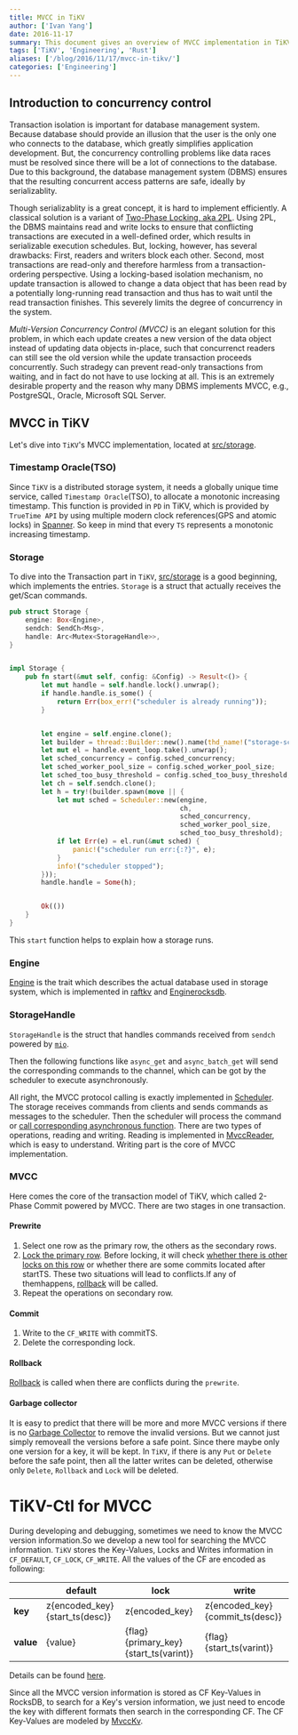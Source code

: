 ```yaml
---
title: MVCC in TiKV
author: ['Ivan Yang']
date: 2016-11-17
summary: This document gives an overview of MVCC implementation in TiKV.
tags: ['TiKV', 'Engineering', 'Rust']
aliases: ['/blog/2016/11/17/mvcc-in-tikv/']
categories: ['Engineering']
---
```


## Introduction to concurrency control

Transaction isolation is important for database management system. Because database should provide an illusion that the user is the only one who connects to the database, which greatly simplifies application development. But, the concurrency controlling problems like data races must be resolved since there will be a lot of connections to the database. Due to this background, the database management system (DBMS) ensures that the resulting concurrent access patterns are safe, ideally by serializablity.

Though serializablity is a great concept, it is hard to implement efficiently. A classical solution is a variant of [Two-Phase Locking, aka 2PL][1]. Using 2PL, the DBMS maintains read and write locks to ensure that conflicting transactions are executed in a well-defined order, which results in serializable execution schedules. But, locking, however, has several drawbacks: First, readers and writers block each other. Second, most transactions are read-only and therefore harmless from a transaction-ordering perspective. Using a locking-based isolation mechanism, no update transaction is allowed to change a data object that has been read by a potentially long-running read transaction and thus has to wait until the read transaction finishes. This severely limits the degree of concurrency in the system.

*Multi-Version Concurrency Control (MVCC)* is an elegant solution for this problem, in which each update creates a new version of the data object instead of updating data objects in-place, such that concurrenct readers can still see the old version while the update transaction proceeds concurrently. Such stradegy can prevent read-only transactions from waiting, and in fact do not have to use locking at all. This is an extremely desirable property and the reason why many DBMS implements MVCC, e.g., PostgreSQL, Oracle, Microsoft SQL Server.

## MVCC in TiKV

Let's dive into `TiKV`'s MVCC implementation, located at [src/storage](https://github.com/tikv/tikv/blob/1050931de5d9b47423f997d6fc456bd05bd234a7/src/storage/mod.rs).

### Timestamp Oracle(TSO)

Since `TiKV` is a distributed storage system, it needs a globally unique time service, called `Timestamp Oracle`(TSO), to allocate a monotonic increasing timestamp. This function is provided in `PD` in TiKV, which is provided by `TrueTime API` by using multiple modern clock references(GPS and atomic locks) in [Spanner](http://static.googleusercontent.com/media/research.google.com/en//archive/spanner-osdi2012.pdf). So keep in mind that every `TS` represents a monotonic increasing timestamp.

### Storage

To dive into the Transaction part in `TiKV`, [src/storage](https://github.com/tikv/tikv/blob/1050931de5d9b47423f997d6fc456bd05bd234a7/src/storage) is a good beginning, which implements the entries. `Storage` is a struct that actually receives the get/Scan commands.

```rust
pub struct Storage {
    engine: Box<Engine>,
    sendch: SendCh<Msg>,
    handle: Arc<Mutex<StorageHandle>>,
}


impl Storage {
    pub fn start(&mut self, config: &Config) -> Result<()> {
        let mut handle = self.handle.lock().unwrap();
        if handle.handle.is_some() {
            return Err(box_err!("scheduler is already running"));
        }


        let engine = self.engine.clone();
        let builder = thread::Builder::new().name(thd_name!("storage-scheduler"));
        let mut el = handle.event_loop.take().unwrap();
        let sched_concurrency = config.sched_concurrency;
        let sched_worker_pool_size = config.sched_worker_pool_size;
        let sched_too_busy_threshold = config.sched_too_busy_threshold;
        let ch = self.sendch.clone();
        let h = try!(builder.spawn(move || {
            let mut sched = Scheduler::new(engine,
                                           ch,
                                           sched_concurrency,
                                           sched_worker_pool_size,
                                           sched_too_busy_threshold);
            if let Err(e) = el.run(&mut sched) {
                panic!("scheduler run err:{:?}", e);
            }
            info!("scheduler stopped");
        }));
        handle.handle = Some(h);


        Ok(())
    }
}
```

This `start` function helps to explain how a storage runs.

### Engine

[Engine](https://github.com/pingcap/tikv/blob/master/src/storage/engine/mod.rs#L44) is the trait which describes the actual database used in storage system, which is implemented in [raftkv](https://github.com/pingcap/tikv/blob/master/src/storage/engine/raftkv.rs#L91) and [Enginerocksdb](https://github.com/pingcap/tikv/blob/master/src/storage/engine/rocksdb.rs#L66).

### StorageHandle

`StorageHandle` is the struct that handles commands received from `sendch` powered by [`mio`](https://github.com/carllerche/mio).

Then the following functions like `async_get` and `async_batch_get` will send the corresponding commands to the channel, which can be got by the scheduler to execute asynchronously.

All right, the MVCC protocol calling is exactly implemented in [Scheduler](https://github.com/pingcap/tikv/blob/master/src/storage/txn/scheduler.rs#L763).
The storage receives commands from clients and sends commands as messages to the scheduler. Then the scheduler will process the command or [call corresponding asynchronous function](https://github.com/pingcap/tikv/blob/master/src/storage/txn/scheduler.rs#L643). There are two types of operations, reading and writing. Reading is implemented in [MvccReader](https://github.com/tikv/tikv/blob/1050931de5d9b47423f997d6fc456bd05bd234a7/src/storage/mvcc/reader.rs#L20), which is easy to understand. Writing part is the core of MVCC implementation.

### MVCC

Here comes the core of the transaction model of TiKV, which called 2-Phase Commit powered by MVCC. There are two stages in one transaction.

#### Prewrite

1. Select one row as the primary row, the others as the secondary rows.
2. [Lock the primary row](https://github.com/pingcap/tikv/blob/master/src/storage/mvcc/txn.rs#L80). Before locking, it will check [whether there is other locks on this row](https://github.com/pingcap/tikv/blob/master/src/storage/mvcc/txn.rs#L71) or whether there are some commits located after startTS. These two situations will lead to conflicts.If any of themhappens, [rollback](https://github.com/pingcap/tikv/blob/master/src/storage/mvcc/txn.rs#L115) will be called.
3. Repeat the  operations on secondary row.

#### Commit

1. Write to the `CF_WRITE` with commitTS.
2. Delete the corresponding lock.

#### Rollback

[Rollback](https://github.com/pingcap/tikv/blob/master/src/storage/mvcc/txn.rs#L115) is called when there are conflicts during the `prewrite`.

#### Garbage collector
It is easy to predict that there will be more and more MVCC versions if there is no [Garbage Collector](https://github.com/pingcap/tikv/blob/master/src/storage/mvcc/txn.rs#L143) to remove the invalid versions. But we cannot just simply removeall the versions before a safe point. Since there maybe only one version for a key, it will be kept. In `TiKV`, if there is  any `Put` or `Delete` before the safe point, then all the latter writes can be deleted, otherwise only `Delete`, `Rollback` and `Lock` will be deleted.

# TiKV-Ctl for MVCC

During developing and debugging, sometimes we need to know the MVCC version information.So we develop a new tool for searching the MVCC information. `TiKV` stores the Key-Values, Locks and Writes information in `CF_DEFAULT`, `CF_LOCK`, `CF_WRITE`.
All the  values of the CF are encoded as following:

|  | default | lock | write |
| --- | --- | --- | --- |
| **key** | z{encoded_key}{start_ts(desc)} | z{encoded_key} | z{encoded_key}{commit_ts(desc)} |
| **value** | {value} | {flag}{primary_key}{start_ts(varint)} | {flag}{start_ts(varint)} |

Details can be found [here](https://github.com/pingcap/tikv/issues/1077).

Since all the MVCC version information is stored as CF Key-Values in RocksDB, to search for a Key's version information, we just need to encode the key with different formats then search in the corresponding CF. The CF Key-Values are modeled by [MvccKv](https://github.com/pingcap/tikv/blob/master/src/bin/tikv-ctl.rs#L210).

[1]: https://en.wikipedia.org/wiki/Two-phase_locking
